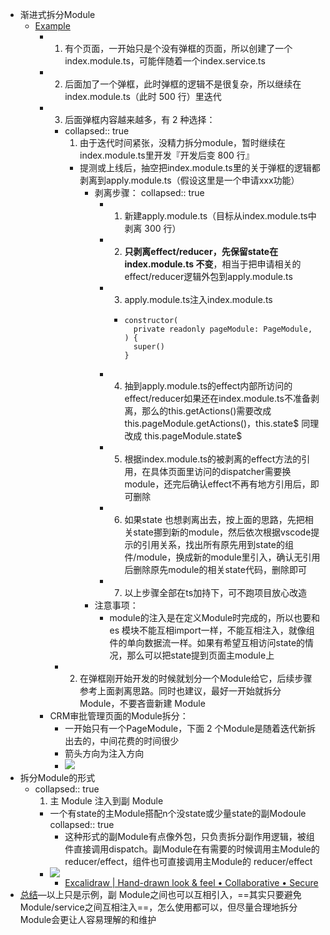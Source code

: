 - 渐进式拆分Module
	- [Example](https://www.remnote.com/doc/IaiXC15z9TIsuz8oT)
		- 1. 有个页面，一开始只是个没有弹框的页面，所以创建了一个index.module.ts，可能伴随着一个index.service.ts
		- 2. 后面加了一个弹框，此时弹框的逻辑不是很复杂，所以继续在index.module.ts（此时 500 行）里迭代
		- 3. 后面弹框内容越来越多，有 2 种选择：
			- collapsed:: true
			  1. 由于迭代时间紧张，没精力拆分module，暂时继续在index.module.ts里开发『开发后变 800 行』
				- 提测或上线后，抽空把index.module.ts里的关于弹框的逻辑都剥离到apply.module.ts（假设这里是一个申请xxx功能）
					- 剥离步骤：
					  collapsed:: true
						- 1. 新建apply.module.ts（目标从index.module.ts中剥离 300 行）
						- 2. **只剥离effect/reducer，先保留state在index.module.ts 不变**，相当于把申请相关的effect/reducer逻辑外包到apply.module.ts
						- 3. apply.module.ts注入index.module.ts
							- ```
							  constructor(
							    private readonly pageModule: PageModule,
							  ) {
							    super()
							  }
							  ```
						- 4. 抽到apply.module.ts的effect内部所访问的effect/reducer如果还在index.module.ts不准备剥离，那么的this.getActions()需要改成this.pageModule.getActions()，this.state$ 同理改成 this.pageModule.state$
						- 5. 根据index.module.ts的被剥离的effect方法的引用，在具体页面里访问的dispatcher需要换module，还完后确认effect不再有地方引用后，即可删除
						- 6. 如果state 也想剥离出去，按上面的思路，先把相关state挪到新的module，然后依次根据vscode提示的引用关系，找出所有原先用到state的组件/module，换成新的module里引入，确认无引用后删除原先module的相关state代码，删除即可
						- 7. 以上步骤全部在ts加持下，可不跑项目放心改造
					- 注意事项：
						- module的注入是在定义Module时完成的，所以也要和 es 模块不能互相import一样，不能互相注入，就像组件的单向数据流一样。如果有希望互相访问state的情况，那么可以把state提到页面主module上
			- 2. 在弹框刚开始开发的时候就划分一个Module给它，后续步骤参考上面剥离思路。同时也建议，最好一开始就拆分Module，不要吝啬新建 Module
		- CRM审批管理页面的Module拆分：
			- 一开始只有一个PageModule，下面 2 个Module是随着迭代新拆出去的，中间花费的时间很少
			- 箭头方向为注入方向
			- ![](https://remnote-user-data.s3.amazonaws.com/CjFnqVoMGSSM4zGGsDeK0Eg9JSeNZcqD7A8wsVE_fNLqVfV7S7tfNbFBnzmNDimuyF4yL55sTTOzEyF_S3ebD2nD1Ew5fZ-sxk2Q0ZVet1bDlktEyZYIH4NJSYoy4lct.png)
- 拆分Module的形式
	- collapsed:: true
	  1. 主 Module 注入到副 Module
		- 一个有state的主Module搭配n个没state或少量state的副Modoule
		  collapsed:: true
			- 这种形式的副Module有点像外包，只负责拆分副作用逻辑，被组件直接调用dispatch。副Module在有需要的时候调用主Module的reducer/effect，组件也可直接调用主Module的 reducer/effect
		- ![](https://remnote-user-data.s3.amazonaws.com/vQD2myj5Q7tQyTb3g8THI-hD6qOLFy7F0-eN44cLZda5Djg0MVB7Sa7LYPoXfmCgJiW4Lcx-Hw1N7lWz8HuW-TasAlvG8vHg8sVO8QVUP_uGdDn1vk1yvidyIRgeh5c6.png)
			- [Excalidraw | Hand-drawn look & feel • Collaborative • Secure](https://www.remnote.com/doc/MOWdFDbFA4TXUuRcr)
- [总结](https://www.remnote.com/doc/4XCDQRLnBE1fNWMt1)―以上只是示例，副 Module之间也可以互相引入，==其实只要避免Module/service之间互相注入==，怎么使用都可以，但尽量合理地拆分Module会更让人容易理解的和维护